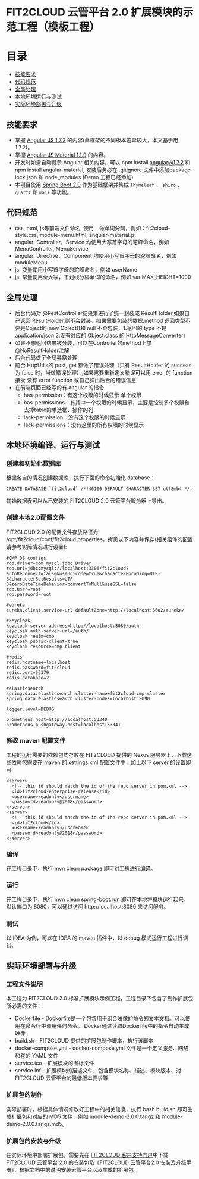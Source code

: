 # FIT2CLOUD 云管平台 2.0 扩展模块的示范工程（模板工程）


# 目录

- [技能要求](#技能要求)
- [代码规范](#代码规范)
- [全局处理](#全局处理)
- [本地环境运行与测试](#本地环境运行与测试)
- [实际环境部署与升级](#实际环境部署与升级)

## 技能要求

- 掌握 [Angular JS 1.7.2](https://angular.io/) 的内容(此框架的不同版本差异较大，本文基于用 1.7.2)。
- 掌握 [Angular JS Material 1.1.9](https://material.angularjs.org/) 的内容。
- 开发时如需自动提示 Angular 相关内容，可以 npm install angular@1.7.2 和 npm install angular-material, 安装后务必在 .gitignore 文件中添加package-lock.json 和 node_modules (Demo
 工程已经添加)
- 本项目使用 [Spring Boot 2.0](https://spring.io) 作为基础框架并集成 `thymeleaf` 、 `shiro` 、 `quartz` 和 `mail` 等功能。

## 代码规范

- css, html, js等前端文件命名, 使用 `-` 做单词分隔，例如：fit2cloud-style.css, module-menu.html, angular-material.js
- angular: Controller，Service 均使用大写首字母的驼峰命名，例如 MenuController, MenuService
- angular: Directive，Component 均使用小写首字母的驼峰命名，例如 moduleMenu
- js: 变量使用小写首字母的驼峰命名，例如 userName
- js: 常量使用全大写，下划线分隔单词的命名，例如 var MAX_HEIGHT=1000


## 全局处理

- 后台代码对 @RestController结果集进行了统一封装成 ResultHolder,如果自己返回 ResultHolder,则不会封装。如果需要包装的数据,method 返回类型不要是Object的(new Object()和 null 不会包装，1.返回的 type 不是 application/json 2.没有对应的 Object.class 的 HttpMessageConverter)
- 如果不想返回结果被分装，可以在Controller的method上加@NoResultHolder注解
- 后台代码做了全局异常处理
- 前台 HttpUtils的 post, get 都做了错误处理（只有 ResultHolder 的 success 为 false 时，当做错误处理）,如果需要重新定义错误可以用 error 的 function 接受,没有 error function 或自己弹出后台的错误信息
- 在前端页面已经写的有 angular 的指令 
  - has-permission：有这个权限的时候显示 单个权限  
  - has-permissions：有其中一个权限的时候显示，主要是控制多个权限和去掉table的单选框、操作的列
  - lack-permission：没有这个权限的时候显示
  - lack-permissions：没有这里的所有权限的时候显示


## 本地环境编译、运行与测试

### 创建和初始化数据库

根据各自的情况创建数据库，执行下面的命令初始化 database：
```
CREATE DATABASE `fit2cloud` /*!40100 DEFAULT CHARACTER SET utf8mb4 */;
```
初始数据表可以从已安装的 FIT2CLOUD 2.0 云管平台服务器上导出。

### 创建本地2.0配置文件

FIT2CLOUD 2.0 的配置文件存放路径为 /opt/fit2cloud/conf/fit2cloud.properties，拷贝以下内容并保存(相关组件的配置请参考实际情况进行设置):
```
#CMP DB configs
rdb.driver=com.mysql.jdbc.Driver
rdb.url=jdbc:mysql://localhost:3306/fit2cloud?autoReconnect=false&useUnicode=true&characterEncoding=UTF-8&characterSetResults=UTF-8&zeroDateTimeBehavior=convertToNull&useSSL=false
rdb.user=root
rdb.password=root

#eureka
eureka.client.service-url.defaultZone=http://localhost:6602/eureka/

#keycloak
keycloak-server-address=http://localhost:8080/auth
keycloak.auth-server-url=/auth/
keycloak.realm=cmp
keycloak.public-client=true
keycloak.resource=cmp-client

#redis
redis.hostname=localhost
redis.password=fit2cloud
redis.port=56379
redis.database=2

#elasticsearch
spring.data.elasticsearch.cluster-name=fit2cloud-cmp-cluster
spring.data.elasticsearch.cluster-nodes=localhost:9090

logger.level=DEBUG

prometheus.host=http://localhost:53340
prometheus.pushgateway.host=localhost:53341
```

### 修改 maven 配置文件

工程的运行需要的依赖包均存放在 FIT2CLOUD 提供的 Nexus 服务器上，下载这些依赖包需要在 maven 的 settings.xml 配置文件中，加上以下 server 的设置即可:
```
<server>
  <!-- this id should match the id of the repo server in pom.xml -->
  <id>fit2cloud-enterprise-release</id>
  <username>readonly</username>
  <password>readonly@2018</password>
</server>
<server>
  <!-- this id should match the id of the repo server in pom.xml -->
  <id>fit2cloud</id>
  <username>readonly</username>
  <password>readonly@2018</password>
</server>
```

### 编译

在工程目录下，执行 mvn clean package 即可对工程进行编译。

### 运行

在工程目录下，执行 mvn clean spring-boot:run 即可在本地将模块运行起来，默认端口为 8080，可以通过访问 http://localhost:8080 来访问服务。

### 测试

以 IDEA 为例，可以在 IDEA 的 maven 插件中，以 debug 模式运行工程进行调试。

## 实际环境部署与升级

### 工程文件说明

本工程为 FIT2CLOUD 2.0 标准扩展模块示例工程，工程目录下包含了制作扩展包所必需的文件：
- Dockerfile - Dockerfile是一个包含用于组合映像的命令的文本文档。可以使用在命令行中调用任何命令。 Docker通过读取Dockerfile中的指令自动生成映像
- build.sh - FIT2CLOUD 提供的扩展包制作脚本，执行该脚本
- docker-compose.yml - docker-compose.yml 文件是一个定义服务、网络和卷的 YAML 文件
- service.ico - 扩展模块的图标文件
- service.inf - 扩展模块的描述文件，包含模块名称、描述、模块版本、对 FIT2CLOUD 云管平台的最低版本要求等

### 扩展包的制作

实际部署时，根据具体情况修改好工程中的相关信息，执行 bash build.sh 即可生成扩展包和对应的 MD5 文件，例如 module-demo-2.0.0.tar.gz 和 module-demo-2.0.0.tar.gz.md5。

### 扩展包的安装与升级

在实际环境中部署扩展包，需要先在 [FIT2CLOUD 客户支持门户](https://support.fit2cloud.com)中下载 FIT2CLOUD 云管平台 2.0 的安装包及《FIT2CLOUD 云管平台2.0 安装及升级手册》，根据文档中的说明安装云管平台以及生成的扩展包。
